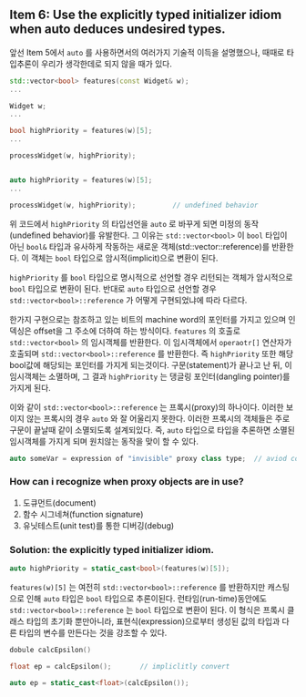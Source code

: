 ## Item 6: Use the explicitly typed initializer idiom when auto deduces undesired types.

앞선 Item 5에서 `auto` 를 사용하면서의 여러가지 기술적 이득을 설명했으나, 때때로 타입추론이 우리가 생각한데로 되지 않을 때가 있다.

```cpp
std::vector<bool> features(const Widget& w);
...

Widget w;
...

bool highPriority = features(w)[5];
...

processWidget(w, highPriority);


auto highPriority = features(w)[5];
...

processWidget(w, highPriority);         // undefined behavior
```

위 코드에서 `highPriority` 의 타입선언을 `auto` 로 바꾸게 되면 미정의 동작(undefined behavior)를 유발한다. 그 이유는 `std::vector<bool>` 이 `bool` 타입이 아닌 `bool&` 타입과 유사하게 작동하는 새로운 객체(std::vector<bool>::reference)를 반환한다. 이 객체는 `bool` 타입으로 암시적(implicit)으로 변환이 된다. 

`highPriority` 를 `bool` 타입으로 명시적으로 선언할 경우 리턴되는 객체가 암시적으로 `bool` 타입으로 변환이 된다. 반대로 `auto` 타입으로 선언할 경우 `std::vector<bool>::reference` 가 어떻게 구현되었냐에 따라 다르다. 

한가지 구현으로는 참조하고 있는 비트의 machine word의 포인터를 가지고 있으며 인덱싱은 offset을 그 주소에 더하여 하는 방식이다. `features` 의 호출로 `std::vector<bool>` 의 임시객체를 반환한다. 이 임시객체에서 `operaotr[]` 연산자가 호출되며 `std::vector<bool>::reference` 를 반환한다. 즉 `highPriority` 또한 해당 bool값에 해당되는 포인터를 가지게 되는것이다. 구문(statement)가 끝나고 난 뒤, 이 임시객체는 소멸하며, 그 결과 `highPriority` 는 댕글링 포인터(dangling pointer)를 가지게 된다.

이와 같이 `std::vector<bool>::reference` 는 프록시(proxy)의 하나이다. 이러한 보이지 않는 프록시의 경우 `auto` 와 잘 어울리지 못한다. 이러한 프록시의 객체들은 주로 구문이 끝날때 같이 소멸되도록 설계되있다. 즉, `auto` 타입으로 타입을 추론하면 소멸된 임시객체를 가지게 되며 원치않는 동작을 맞이 할 수 있다.

```cpp
auto someVar = expression of "invisible" proxy class type;  // aviod code of this form.
```

### How can i recognize when proxy objects are in use?

1. 도큐먼트(document)
2. 함수 시그네쳐(function signature)
3. 유닛테스트(unit test)를 통한 디버깅(debug)

### Solution: the explicitly typed initializer idiom.

```cpp
auto highPriority = static_cast<bool>(features(w)[5]);
```

`features(w)[5]` 는 여전히 `std::vector<bool>::reference` 를 반환하지만 캐스팅으로 인해 `auto` 타입은 `bool` 타입으로 추론이된다. 런타임(run-time)동안에도 `std::vector<bool>::reference` 는 `bool` 타입으로 변환이 된다. 이 형식은 프록시 클래스 타입의 초기화 뿐만아니라, 표현식(expression)으로부터 생성된 값의 타입과 다른 타입의 변수를 만든다는 것을 강조할 수 있다.

```cpp
dobule calcEpsilon()

float ep = calcEpsilon();       // impliclitly convert

auto ep = static_cast<float>(calcEpsilon());
```
